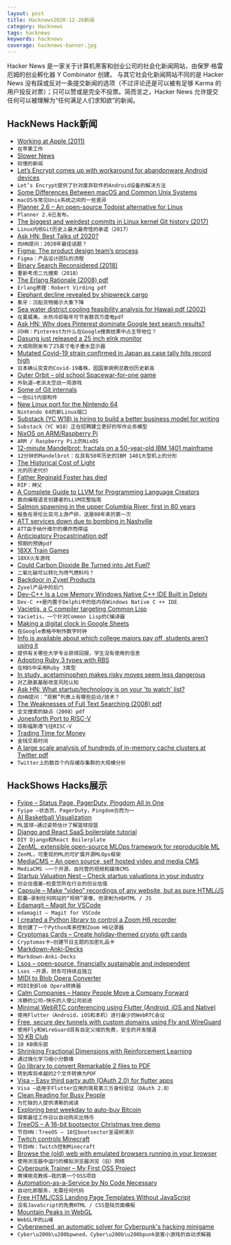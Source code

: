 ```yaml
---
layout: post
title: Hacknews2020-12-26新闻
category: Hacknews
tags: hacknews
keywords: hacknews
coverage: hacknews-banner.jpg
---
```


Hacker News 是一家关于计算机黑客和创业公司的社会化新闻网站，由保罗·格雷厄姆的创业孵化器 Y Combinator 创建。
与其它社会化新闻网站不同的是 Hacker News 没有踩或反对一条提交新闻的选项（不过评论还是可以被有足够 Karma 的用户投反对票）；只可以赞或是完全不投票。简而言之，Hacker News 允许提交任何可以被理解为“任何满足人们求知欲”的新闻。

## HackNews Hack新闻


- [Working at Apple (2011)](http://worrydream.com/#!/Apple)
- `在苹果工作`
- [Slower News](https://www.slowernews.com/)
- `较慢的新闻`
- [Let’s Encrypt comes up with workaround for abandonware Android devices](https://arstechnica.com/gadgets/2020/12/lets-encrypt-comes-up-with-workaround-for-abandonware-android-devices/)
- `Let’s Encrypt提供了针对废弃软件的Android设备的解决方法`
- [Some Differences Between macOS and Common Unix Systems](https://www.dyx.name/posts/macunix.html)
- `macOS与常见Unix系统之间的一些差异`
- [Planner 2.6 – An open-source Todoist alternative for Linux](https://useplanner.com/release/2020/12/24/merry-christmas-everyone-planner-2-6-is-here/)
- `Planner 2.6已发布。 `
- [The biggest and weirdest commits in Linux kernel Git history (2017)](https://www.destroyallsoftware.com/blog/2017/the-biggest-and-weirdest-commits-in-linux-kernel-git-history)
- `Linux内核Git历史上最大最奇怪的承诺（2017）`
- [Ask HN: Best Talks of 2020?](item?id=25537230)
- `向HN提问：2020年最佳话题？`
- [Figma: The product design team’s process](https://www.figma.com/blog/inside-figma-the-product-design-teams-process/)
- `Figma：产品设计团队的流程`
- [Binary Search Reconsidered (2018)](https://www.solipsys.co.uk/new/BinarySearchReconsidered.html?TwoEqualsFour)
- `重新考虑二元搜索（2018）`
- [The Erlang Rationale (2008) pdf](https://drive.google.com/file/d/1zKsOgwZJ_YZ1bY3b3gNRjAxpn6VneR8b/view)
- `Erlang原理：Robert Virding pdf`
- [Elephant decline revealed by shipwreck cargo](https://www.bbc.com/news/science-environment-55340975)
- `象牙：沉船货物揭示大象下降`
- [Sea water district cooling feasibility analysis for Hawaii pdf (2002)](https://energy.hawaii.gov/wp-content/uploads/2011/10/SeaWaterDistrictCoolingFeasibilityAnalysisfortheStateofHawaii2002.pdf)
- `在夏威夷，水热冷却每年可节省数百万度电pdf`
- [Ask HN: Why does Pinterest dominate Google text search results?](item?id=25538586)
- `问HN：Pinterest为什么在Google搜索结果中占主导地位？`
- [Dasung just released a 25 inch eInk monitor](https://www.reddit.com/r/eink/comments/kjvsoj/dasung_just_released_a_25_inch_eink_monitor/)
- `大成刚刚发布了25英寸电子墨水显示器`
- [Mutated Covid-19 strain confirmed in Japan as case tally hits record high](https://www.japantimes.co.jp/news/2020/12/25/national/tokyo-coronavirus-884-cases/)
- `日本确认突变的Covid-19毒株，因国家病例总数创历史新高`
- [Outer Orbit – old school Spacewar-for-one game](https://www.masswerk.at/outerorbit/)
- `外轨道–老派太空战一局游戏`
- [Some of Git internals](https://yurichev.com/news/20201220_git/)
- `一些Git内部构件`
- [New Linux port for the Nintendo 64](https://lore.kernel.org/linux-mips/20201225190503.12353218812e1655f56f0bf8@gmx.com/T/#m0862c3484e0da7195dc8989421d30f01b3b1c63a)
- `Nintendo 64的新Linux端口`
- [Substack (YC W18) is hiring to build a better business model for writing](http://substack.com/jobs)
- `Substack（YC W18）正在招聘建立更好的写作业务模型`
- [NixOS on ARM/Raspberry Pi](https://nixos.wiki/wiki/NixOS_on_ARM/Raspberry_Pi)
- `ARM / Raspberry Pi上的NixOS`
- [12-minute Mandelbrot: fractals on a 50-year-old IBM 1401 mainframe](http://www.righto.com/2015/03/12-minute-mandelbrot-fractals-on-50.html?m=1)
- `12分钟的Mandelbrot：在具有50年历史的IBM 1401大型机上的分形`
- [The Historical Cost of Light](https://pudding.cool/2020/12/lighting-cost/)
- `光的历史代价`
- [Father Reginald Foster has died](https://theoldie.co.uk/blog/the-popes-latin-teacher)
- `RIP：神父`
- [A Complete Guide to LLVM for Programming Language Creators](https://mukulrathi.co.uk/create-your-own-programming-language/llvm-ir-cpp-api-tutorial/)
- `面向编程语言创建者的LLVM完整指南`
- [Salmon spawning in the upper Columbia River, first in 80 years](https://www.spokesman.com/stories/2020/dec/17/for-the-first-time-in-more-than-80-years-salmon-sp/)
- `鲑鱼在哥伦比亚河上游产卵，这是80年来的第一次`
- [ATT services down due to bombing in Nashville](https://www.tennessean.com/story/news/local/2020/12/25/att-outage-internet-down-hours-after-nashville-explosion/4045278001/)
- `ATT由于纳什维尔的爆炸而停运`
- [Anticipatory Procastrination pdf](http://pages.cs.wisc.edu/~elder/stuff/ant-proc.pdf)
- `预期的预铸pdf`
- [18XX Train Games](https://en.wikipedia.org/wiki/18XX)
- `18XX火车游戏`
- [Could Carbon Dioxide Be Turned into Jet Fuel?](https://www.wired.com/story/could-carbon-dioxide-be-turned-into-jet-fuel/)
- `二氧化碳可以转化为喷气燃料吗？`
- [Backdoor in Zyxel Products](https://www.eyecontrol.nl/blog/undocumented-user-account-in-zyxel-products.html)
- `Zyxel产品中的后门`
- [Dev-C++ Is a Low Memory Windows Native C++ IDE Built in Delphi](https://blogs.embarcadero.com/dev-c-is-a-low-memory-windows-native-c-ide-built-in-delphi/)
- `Dev-C ++是内置于Delphi中的低内存Windows Native C ++ IDE`
- [Vacietis, a C compiler targeting Common Lisp](https://github.com/vsedach/Vacietis)
- `Vacietis，一个针对Common Lisp的C编译器`
- [Making a digital clock in Google Sheets](https://www.therobinlord.com/making-a-digital-clock-in-google-sheets/)
- `在Google表格中制作数字时钟`
- [Info is available about which college majors pay off, students aren’t using it](https://www.washingtonpost.com/local/education/college-major-salary/2020/12/24/cad0f5de-44b3-11eb-b0e4-0f182923a025_story.html)
- `提供有关哪些大学专业获得回报，学生没有使用的信息`
- [Adopting Ruby 3 types with RBS](https://evilmartians.com/chronicles/climbing-steep-hills-or-adopting-ruby-types)
- `在RBS中采用Ruby 3类型`
- [In study, acetaminophen makes risky moves seem less dangerous](https://news.osu.edu/a-pain-reliever-that-alters-perceptions-of-risk)
- `对乙酰氨基酚改变风险认知`
- [Ask HN: What startup/technology is on your 'to watch' list?](item?id=25540583)
- `向HN提问：“观察”列表上有哪些启动/技术？`
- [The Weaknesses of Full Text Searching (2008) pdf](https://tefkos.comminfo.rutgers.edu/Courses/e530/Readings/Beal%202008%20full%20text%20searching.pdf)
- `全文搜索的缺点（2008）pdf`
- [Jonesforth Port to RISC-V](https://github.com/jjyr/jonesforth_riscv)
- `琼斯福斯港飞往RISC-V`
- [Trading Time for Money](https://nicolasbouliane.com/blog/trading-time-for-money)
- `金钱交易时间`
- [A large scale analysis of hundreds of in-memory cache clusters at Twitter pdf](https://www.usenix.org/system/files/osdi20-yang.pdf)
- `Twitter上的数百个内存缓存集群的大规模分析`


## HackShows Hacks展示

- [ Fyipe – Status Page, PagerDuty, Pingdom All in One](https://fyipe.com/)
- `Fyipe –状态页，PagerDuty，Pingdom合而为一`
- [ AI Basketball Visualization](https://github.com/chonyy/AI-basketball-analysis)
- `ML篮球–通过姿势估计了解篮球投篮`
- [ Django and React SaaS boilerplate tutorial](https://github.com/saasitive/django-react-boilerplate)
- `DIY Django和React Boilerplate`
- [ ZenML, extensible open-source MLOps framework for reproducible ML](https://github.com/maiot-io/zenml)
- `ZenML，可重现的ML的可扩展开源MLOps框架`
- [ MediaCMS – An open source, self hosted video and media CMS](item?id=25507204)
- `MediaCMS –一个开源，自托管的视频和媒体CMS`
- [ Startup Valuation Nest – Check startup valuations in your industry](https://unicorn-nest.com/valuation/)
- `创业估值巢–检查您所在行业的创业估值`
- [ Capsule – Make “video” recordings of any website, but as pure HTML/JS](https://capsule.click/)
- `胶囊–录制任何网站的“视频”录像，但录制为纯HTML / JS`
- [ Edamagit – Magit for VSCode](https://github.com/kahole/edamagit)
- `edamagit – Magit for VSCode`
- [ I created a Python library to control a Zoom H6 recorder](https://github.com/mattogodoy/h6)
- `我创建了一个Python库来控制Zoom H6记录器`
- [ Cryptomas Cards – Create holiday-themed crypto gift cards](https://merrycryptomas.com/)
- `Cryptomas卡–创建节日主题的加密礼品卡`
- [ Markdown-Anki-Decks](https://github.com/lukesmurray/markdown-anki-decks)
- `Markdown-Anki-Decks`
- [ Lsos – open-source, financially sustainable and independent](https://lsos.org/)
- `Lsos –开源，财务可持续且独立`
- [ MIDI to Blob Opera Converter](https://github.com/OverlappingElvis/blob-opera-midi)
- `MIDI到Blob Opera转换器`
- [ Calm Companies – Happy People Move a Company Forward](https://wearecalmcompanies.com)
- `冷静的公司–快乐的人使公司前进`
- [ Minimal WebRTC conferencing using Flutter (Android, iOS and Native)](https://github.com/pion/example-webrtc-applications/tree/master/sfu-ws)
- `使用Flutter（Android，iOS和本机）进行最少的WebRTC会议`
- [ Free, secure dev tunnels with custom domains using Fly and WireGuard](https://github.com/LukeLambert/fly-dev-tunnel)
- `使用Fly和WireGuard具有自定义域的免费，安全的开发隧道`
- [ 10 KB Club](https://10kbclub.com/)
- `10 KB俱乐部`
- [ Shrinking Fractional Dimensions with Reinforcement Learning](https://github.com/sgillen/fractal_rl)
- `通过强化学习缩小分数维`
- [ Go library to convert Remarkable 2 files to PDF](https://github.com/poundifdef/go-remarkable2pdf)
- `转到库将卓越的2个文件转换为PDF`
- [ Visa – Easy third party auth (OAuth 2.0) for flutter apps](https://github.com/e-oj/visa)
- `Visa –适用于Flutter应用的简易第三方身份验证（OAuth 2.0）`
- [ Clean Reading for Busy People](https://pipecontent.com/)
- `为忙碌的人提供清晰的阅读`
- [ Exploring best weekday to auto-buy Bitcoin](https://github.com/berkserbet/bitcoin-autobuy-weekday-comparison/blob/main/comparison.ipynb)
- `探索最佳工作日以自动购买比特币`
- [ TreeOS – A 16-bit bootsector Christmas tree demo](https://github.com/cfallin/treeos)
- `节目HN：TreeOS – 16位bootsector圣诞树演示`
- [ Twitch controls Minecraft](https://github.com/braydo25/TwitchControlsMinecraft)
- `节目HN：Twitch控制Minecraft`
- [ Browse the (old) web with emulated browsers running in your browser](https://oldweb.today/)
- `使用浏览器中运行的模拟浏览器浏览（旧）网络`
- [ Cyberpunk Trainer – My First OSS Project](item?id=25532366)
- `赛博朋克教练–我的第一个OSS项目`
- [ Automation-as-a-Service by No Code Necessary](https://nocodenecessary.co/)
- `自动化即服务，无需任何代码`
- [ Free HTML/CSS Landing Page Templates Without JavaScript](https://uisual.com)
- `没有JavaScript的免费HTML / CSS登陆页面模板`
- [ Mountain Peaks in WebGL](https://felixpalmer.github.io/peaks-of-austria/)
- `WebGL中的山峰`
- [ Cyberpwned, an automatic solver for Cyberpunk's hacking minigame](https://github.com/nicolas-siplis/cyberpwned)
- `Cyber\u200b\u200bpwned，Cyber\u200b\u200bpunk骇客小游戏的自动求解器`


